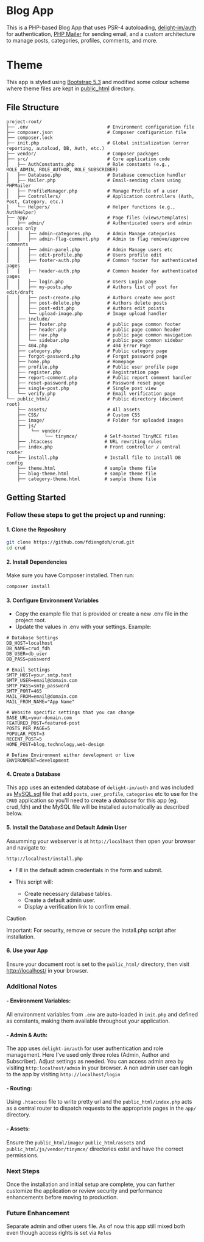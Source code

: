 # Blog App
This is a PHP-based Blog App that uses PSR-4 autoloading, [delight-im/auth](https://github.com/delight-im/PHP-Auth) for authentication, [PHP Mailer](https://github.com/PHPMailer/PHPMailer) for sending email, and a custom architecture to manage posts, categories, profiles, comments, and more.

# Theme
This app is styled using [Bootstrap 5.3](https://getbootstrap.com) and modified some colour scheme where theme files are kept in [public_html](public_html) directory. 

## File Structure

```
project-root/
├── .env                             # Environment configuration file
├── composer.json                    # Composer configuration file
├── composer.lock
├── init.php                         # Global initialization (error reporting, autoload, DB, Auth, etc.)
├── vendor/                          # Composer packages
├── src/                             # Core application code
│   ├── AuthConstants.php            # Role constants (e.g., ROLE_ADMIN, ROLE_AUTHOR, ROLE_SUBSCRIBER)
│   ├── Database.php                 # Database connection handler
│   ├── Mailer.php                   # Email-sending class using PHPMailer
│   ├── ProfileManager.php           # Manage Profile of a user
│   ├── Controllers/                 # Application controllers (Auth, Post, Category, etc.)
│   └── Helpers/                     # Helper functions (e.g., AuthHelper)
├── app/                             # Page files (views/templates)
│   ├── admin/                       # Authenticated users and admin access only
│   │   ├── admin-categores.php      # Admin Manage categories
│   │   ├── admin-flag-comment.php   # Admin to flag remove/approve comments
│   │   ├── admin-panel.php          # Admin Manage users etc
│   │   ├── edit-profile.php         # Users profile edit
│   │   ├── footer-auth.php          # Common footer for authenticated pages
│   │   ├── header-auth.php          # Common header for authenticated pages
│   │   ├── login.php                # Users Login page
│   │   ├── my-posts.php             # Authors list of post for edit/draft
│   │   ├── post-create.php          # Authors create new post
│   │   ├── post-delete.php          # Authors delete posts
│   │   ├── post-edit.php            # Authors edit poists
│   │   └── upload-image.php         # Image upload handler 
│   ├── include/
│   │   ├── footer.php               # public page common footer
│   │   ├── header.php               # public page common header
│   │   ├── nav.php                  # public page common navigation
│   │   └── sidebar.php              # public page common sidebar
│   ├── 404.php                      # 404 Error Page
│   ├── category.php                 # Public category page
│   ├── forgot-password.php          # Forgot password page
│   ├── home.php                     # Homepage
│   ├── profile.php                  # Public user profile page
│   ├── register.php                 # Registration page
│   ├── report-comment.php           # Public report comment handler
│   ├── reset-password.php           # Password reset page
│   ├── single-post.php              # Single post view
│   └── verify.php                   # Email verification page
└── public_html/                     # Public directory (document root)
    ├── assets/                      # All assets
    ├── CSS/                         # Custom CSS
    ├── image/                       # Folder for uploaded images
    ├── js/
    │    └── vendor/
    │         └── tinymce/          # Self-hosted TinyMCE files
    ├── .htaccess                   # URL rewriting rules
    ├── index.php                   # Front controller / central router
    ├── install.php                 # Install file to install DB config
    ├── theme.html                  # sample theme file
    ├── blog-theme.html             # sample theme file
    ├── category-theme.html         # sample theme file
```
## Getting Started

### Follow these steps to get the project up and running:

#### 1. Clone the Repository
   
  ```bash
  git clone https://github.com/fdiengdoh/crud.git
  cd crud
  ```
#### 2. Install Dependencies

Make sure you have Composer installed. Then run:

```bash
composer install
```
#### 3. Configure Environment Variables
  - Copy the example file that is provided or create a new .env file in the project root.
  - Update the values in .env with your settings. Example:

```dotenv
# Database Settings
DB_HOST=localhost
DB_NAME=crud_fdh
DB_USER=db_user
DB_PASS=password

# Email Settings
SMTP_HOST=your.smtp.host
SMTP_USER=email@domain.com
SMTP_PASS=smtp_password
SMTP_PORT=465
MAIL_FROM=email@domain.com
MAIL_FROM_NAME="App Name"

# Website specific settings that you can change
BASE_URL=your-domain.com
FEATURED_POST=featured-post
POSTS_PER_PAGE=5
POPULAR_POST=3
RECENT_POST=5
HOME_POST=blog,technology,web-design

# Define Environment either development or live
ENVIRONMENT=development
```
#### 4. Create a Database
This app uses an extended database of `delight-im/auth` and was included as [MySQL.sql](MySQL.sql) file that add `posts`, `user_profile`, `categories` etc to use for the `CRUD` application so you'll need to create a *database* for this app (eg. crud_fdh) and the MySQL file will be installed automatically as described below.

#### 5. Install the Database and Default Admin User
Assumming your webserver is at `http://localhost` then open your browser and navigate to:

```
http://localhost/install.php
```
- Fill in the default admin credentials in the form and submit.
- This script will:

  -  Create necessary database tables.
  -  Create a default admin user.
  -  Display a verification link to confirm email.

> [!CAUTION]
> Important: For security, remove or secure the install.php script after installation.

#### 6. Use your App
Ensure your document root is set to the `public_html/` directory, then visit [http://localhost/](http://localhost) in your browser.

### Additional Notes
#### - Environment Variables:
  All environment variables from `.env` are auto-loaded in `init.php` and defined as constants, making them available throughout your application.

#### - Admin & Auth:
  The app uses `delight-im/auth` for user authentication and role management. Here I've used only three roles (Admin, Author and Subscriber). Adjust settings as needed. You can access admin area by visiting `http:localhost/admin` in your browser. A non admin user can login to the app by visiting `http://localhost/login`

#### - Routing:
  Using `.htaccess` file to write pretty  url and the `public_html/index.php` acts as a central router to dispatch requests to the appropriate pages in the `app/` directory.
#### - Assets:
  Ensure the `public_html/image/` `public_html/assets` and `public_html/js/vendor/tinymce/` directories exist and have the correct permissions.

### Next Steps
Once the installation and initial setup are complete, you can further customize the application or review security and performance enhancements before moving to production.

### Future Enhancement
Separate admin and other users file. As of now this app still mixed both even though access rights is set via `Roles`
